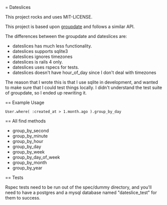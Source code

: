= Dateslices

This project rocks and uses MIT-LICENSE.

This project is based upon [groupdate](https://github.com/ankane/groupdate) and follows a similar API.

The differences between the groupdate and dateslices are:
- dateslices has much less functionality.
- dateslices supports sqlite3
- dateslices ignores timezones
- dateslices is rails 4 only.
- dateslices uses rspecs for tests.
- dateslices doesn't have hour_of_day since I don't deal with timezones


The reason that I wrote this is that I use sqlite in development, and wanted to make sure that I could test things locally.  I didn't understand the test suite of groupdate, so I ended up rewriting it.


== Example Usage

```
User.where( :created_at > 1.month.ago ).group_by_day
```

== All find methods

- group_by_second
- group_by_minute
- group_by_hour
- group_by_day
- group_by_week
- group_by_day_of_week
- group_by_month
- group_by_year

== Tests

Rspec tests need to be run out of the spec/dummy directory, and you'll need to have a postgres and a mysql database named "dateslice_test" for them to success.
